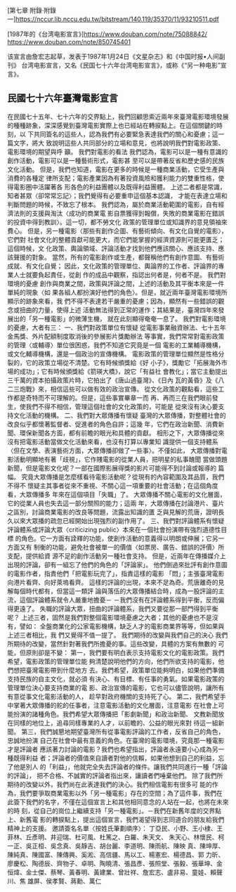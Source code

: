 

[第七章 附錄·附錄一]https://nccur.lib.nccu.edu.tw/bitstream/140.119/35370/11/93210511.pdf

  [1987年的《台湾电影宣言》]https://www.douban.com/note/75088842/
https://www.douban.com/note/850745401


该宣言由詹宏志起草，发表于1987年1月24日《文星杂志》和《中国时报•人间副刊》
台湾电影宣言，又名《民国七十六年台湾电影宣言》，或称《“另一种电影”宣言》。

## 民國七十六年臺灣電影宣言


在民國七十五年、七十六年的交界點上，我們回顧思索近兩年來臺灣電影環境發展
的種種跡象，深深感覺到臺灣電影實際上也已經站在轉捩點上。在這個關鍵的時刻，以
下共同簽名的這些人，認為我們有必要緊急表達我們的關心和憂慮；這一篇文字，將大
致說明這些人共同部分的立場和意見，也將說明我們對電影政策、電影環境的期望與呼
籲。
我們對電影的看法
我們認為，電影可以是一種有意識的創作活動，電影可以是一種藝術形式，電影甚
至可以是帶著反省和歷史感的民族文化活動。
但是，我們也知道，電影在更多的時候是一種商業活動，它受生產與消費的各種定
律所支配；電影產業因為有著投資風險和獲利能力的雙重性格，使得電影圈中活躍著各
形各色的利益團體以及既得利益團體。
上述二者都是常識，知者甚眾〈卻常常忘記〉；我們覺得有必要重申這個基本認識，
才能在表達立場和判斷問題的時候，不致忘了根本。
我們認為，屬於商業活動範圍的電影，自有經濟法則的支援與淘汰〈成功的商業電
影自票獲得到報償，失敗的商業電影在錯誤的投資中得到教訓〉。這一切，都不勞文化
政策的管理單位或知識界的意見領袖來費心。
但是，另一種電影〈那些有創作企圖、有藝術傾向、有文化自覺的電影〉，它們對
社會文化的整體貢獻可能更大，而它們能掌握的經濟資源則可能更匱乏；這個時候，文
化政策、輿論領域、評論活動才找到他們應該關心、應該支持、應該聲援的對象。
當然，所有的電影創作或生產，都聲稱他們有創作意圖、有藝術成就、有文化自覺；
因此，文化政策的管理單位、輿論界的工作者、評論界的專業人士就要負起責任，從創
作的成品中觀察，指認出何者是，何者不是。
我們對環境的憂慮
創作與商業之間，政策與評論之間，上述的活動及其平衡本來是一件單純的現象〈如
果各組人都扮演好他們的角色〉。但是，就近兩年臺灣電影環境所顯示的跡象來看，我
們不得不表達若干嚴重的憂慮；因為，顯然有一些錯誤的觀念或扭曲的力量，使得上述
活動無法得到正常的運作；其結果是，臺灣四年來發展出的「另一種電影」的微薄生機，
就在此刻顯得奄奄一息了。
我們對電影環境的憂慮，大者有三：
一、我們對政策單位有懷疑
從電影事業融資辦法、七十五年金馬獎、外片配額制度取消後的參展影片獎勵辦法
等事實，我們常常對電影政策的管理〈或輔導〉單位很困惑，我們不知道它究竟是一個
電影的工業輔導機構，或文化輔導機構，還是一個政治的宣傳機構。
電影政策的管理單位顯然是性格分裂的，它的政策立場從不清楚。它有時候頒獎給《好
小子》，獎勵它「拓展海外市場的成功」；它有時候頒獎給《箭瑛大橋》，說它「有益社
會教化」；當它主動提出三千萬的資本拍攝政策片時，它拍出了《唐山過臺灣》、《日內
瓦的黃昏》及《八二三炮戰》來，相信這些可以做有效的政治宣傳。
從文化政策的觀點看，這些工作都是奇特而不可理解的。但是，這些事實畢章一而
再、再而三在我們眼前發生，使我們不得不相信，管理這個社會的文化政策的，可能是
從來沒有決心要支持文化活動的機構。
二、我們對大眾傳播有懷疑
臺灣的大眾傳播，對整體社會的改良似乎都懷著監督者、促進者的角色自許；這幾
年，它們在政治新聞、消費新聞、環保新聞各方面，都有前瞻的眼光和具體的貢獻。
相形之下，大眾傳播從來沒有把電影活動當做文化活動來看，也沒有打算以專業知
識提供一個支持體系〈但在文學、表演藝術方面，大眾傳播卻做了一些事〉。不僅如此，
大眾傳播對電影活動明顯地有著「歧視」，它作賤電影的從業人員，把明星的私事醜聞
當做頭題新聞，但是電影文化呢？一部在國際影展得獎的影片可能得不到討論或報導的
篇幅。
究竟大眾傳播是怎麼樣看待電影活動呢？從現有的內容範圍及其品質，我們不得不
懷疑主其事者從來不重視、不關心這一項重要的社會活動；在這個角度看，大眾傳播多
年來在這個項目「失職」了。
大眾傳播不關心電影的文化層面，它的從業人員也失去這一部分關照的能力；這兩
年，大眾傳播在討論港片、臺片之區別，討論商業電影的改良等問題，流露出知識的匱
乏與見解的荒唐，證明長久以來大眾播的疏忽已經開始出現強烈的副作用了。
三、我們對評論體系有懷疑
評論體系或評論大眾〈criticizing public〉本來在一個社會扮演帶有強烈道德性目標
的角色。它一方面有詮釋的功能，使創作活動的意義得以明朗或伸展；它另一方面又有
制衡的功能，避免社會被單一的價值〈如票房、廣告、錯誤的評價〉所支配，提供給資
源不足的創作活動另一種社會支持。
但是，近兩年在傳播媒介上出現的評論，卻有一組忘了他們的角色的「評論家」。
他們倒過來批評有創作意圖的電影作者，指責他們「把電影玩完了」，指責這樣的電影
「悶」；主張臺灣電影向港片看齊、向好萊塢看齊。
這樣的評論的出現，本來不足為奇。荒唐離奇的見解每個時代都有，但當這一類評
論與落伍的大眾傳播結合時，成為一股評論的主流，這個評論體系就令人嚴重地擔憂－
－我們沒有在評論體系得到平衡，反而偏得更遠了。
失職的評論大眾，扭曲的評論體系，我們又要從那一部門得到平衡呢？
上述三者，固然是我們對整個電影環境憂慮之大者；其他的憂慮也不是沒有，譬如：
全盤商業化的公家電影機構，缺乏人才的電影商業界等等，但如果與上述三者相比，我
們又覺得不值一提了。
我們期待的改變與我們自己的決心
我們所期待的改變，當然針對著我們所擔憂的事。這些改變，具體的方案有無數的
可能，但原則卻是不變：
第一，我們要有明白表示支持電影文化的電影政策。我們希望，電影政策的管理單位能
夠清楚說明他們的方向，他們所欲支持的電影，他們想把臺灣電影帶到什麼地方
去。我們希望，政策單位能夠明白，如果他們準備支持民族的自主文化，就必須
有決心、有目標、有任事的勇氣。如果電影政策的管理單位決心要支持商業的電
影、政治宣傳的電影，它也可以儘管說明，讓所有有意從事文化電影活動的人，
趁早對政府機關的支持死了心。
第二，我們希望手中掌著大眾傳播的舵的任事者，注意電影活動的文化層面，注意電影
在社會上可能扮演的諸種角色。我們希望大眾傳播把「影劇新聞」和政治新聞、
文教新聞放在同樣的地位上，追尋同樣專業的人才，以前瞻的、公益的眼光來對
待這一組新聞。
第三，我們誠懇地期望臺灣所有從事電影評論的工作者，反省自己的角色，忠誠地扮演
自己在社會中最有意義的角色。在臺灣的電影環境，究竟那一種電影才是評論者
應該著力討論的電影？我們也希望指出，評論者永遠要小心成為另一種既得利益
者；評論者的價值來自讀者對他的信賴，如果他想到自己的利益，忘了他是別人
的「利益」，他就完全失去評論者的條件。讓我們共同進行一種「評論的評論」，
把不合格、不誠實的評論者指出來，讓讀者們唾棄他們。
除了我們所期待的改變以外，我們尚在此表達我們的決心。我們相信電影有很多可
能的作為，我們要爭取商業電影以外「另一種電影」存在的空間；為了這件事，我們在
此簽下我們的名字，不僅在這個宣言上和其他相同意念的人站在一起，也將在未來的時
刻，從自己的崗位上繼續支持「另一種電影」。－我們在新舊年度的交界點上、新舊電
影的轉捩點上，提出這個宣言，我們渴望得到志同道合的朋友給我們精神上的支援。
邀請簽名名單〈按姓氏筆劃順序〉：
丁亞民、小野、王小棣、王菲林、丘彥明、井迎瑞、杜可風、杜篤之、白羅、朱天文、
朱天心、林懷民、柯一正、吳正桓、吳念真、吳靜吉、胡台麗、李道明、陳雨航、陳映
真、陳坤厚、陳純真、陳國富、陳傳興、奚淞、高信疆、馬以工、楊憲宏、楊德昌、郭
力昕、廖慶松、陶德辰、齊物子、卓明、陶曉清、張昌彥、張照堂、張毅、張華坤、金
恒煒、金士傑、蔡琴、黃春明、黃建業、曾壯祥、詹宏志、盧非易、童娃、賴聲川、焦
雄屏、侯孝賢、蔣勳、萬仁
